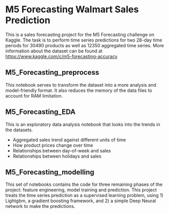 # M5 Forecasting Walmart Sales Prediction 

This is a sales forecasting project for the M5 Forecasting challenge on Kaggle. The task is to perform time series predictions for two 28-day time periods for 30490 products as well as 12350 aggregated time series. More information about the dataset can be found at https://www.kaggle.com/c/m5-forecasting-accuracy

## M5_Forecasting_preprocess

This notebook serves to transform the dataset into a more analysis and model-friendly format. It also reduces the memory of the data files to account for RAM limitation.

## M5_Forecasting_EDA

This is an exploratory data analysis notebook that looks into the trends in the datasets. 
- Aggregated sales trend against different units of time
- How product prices change over time
- Relationships between day-of-week and sales
- Relationships between holidays and sales

## M5_Forecasting_modelling

This set of notebooks contains the code for three remaining phases of the project: feature engineering, model training and prediction. This project treats the time series prediction as a supervised learning problem, using 1) Lightgbm, a gradient boosting framework, and 2) a simple Deep Neural network to make the predictions.
